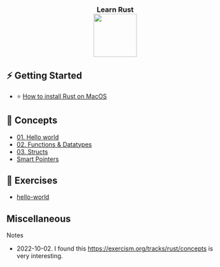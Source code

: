 <h3 align="center">
Learn Rust <br/>

<img style="height: 100px" src="https://upload.wikimedia.org/wikipedia/commons/thumb/d/d5/Rust_programming_language_black_logo.svg/768px-Rust_programming_language_black_logo.svg.png">
</h3>

## ⚡ Getting Started

* ⭐ [How to install Rust on MacOS](installation/how-to-install-rust-on-macos.md)

## 📙 Concepts

* [01. Hello world](concepts/c01-hello-world)  
* [02. Functions & Datatypes](concepts/c02-functions-datatypes)
* [03. Structs](concepts/c03-structs)
* [Smart Pointers](smart-pointers)

## 💪 Exercises

* [hello-world](exercises/e01-hello-world)


## Miscellaneous

Notes

* 2022-10-02. I found this https://exercism.org/tracks/rust/concepts is very interesting. 